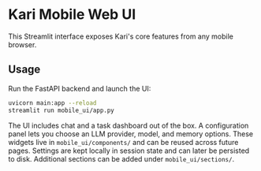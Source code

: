 # Kari Mobile Web UI

This Streamlit interface exposes Kari's core features from any mobile browser.

## Usage

Run the FastAPI backend and launch the UI:

```bash
uvicorn main:app --reload
streamlit run mobile_ui/app.py
```

The UI includes chat and a task dashboard out of the box. A configuration panel
lets you choose an LLM provider, model, and memory options. These widgets live in
`mobile_ui/components/` and can be reused across future pages. Settings are kept
locally in session state and can later be persisted to disk. Additional sections
can be added under `mobile_ui/sections/`.